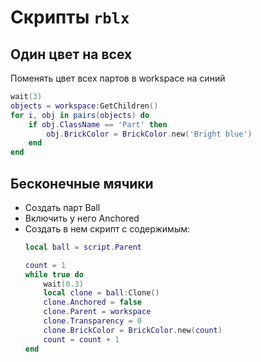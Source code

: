 # Скрипты `rblx`

## Один цвет на всех

Поменять цвет всех партов в workspace на синий
```lua
wait(3)
objects = workspace:GetChildren()
for i, obj in pairs(objects) do
	if obj.ClassName == 'Part' then
		obj.BrickColor = BrickColor.new('Bright blue')
	end
end
```

## Бесконечные мячики

- Создать парт Ball 
- Включить у него Anchored
- Создать в нем скрипт с содержимым:
	```lua
	local ball = script.Parent

	count = 1
	while true do
		wait(0.3)
		local clone = ball:Clone()
		clone.Anchored = false
		clone.Parent = workspace
		clone.Transparency = 0
		clone.BrickColor = BrickColor.new(count)
		count = count + 1
	end
	```

